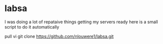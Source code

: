 # labsa
I was doing a lot of repataive things getting my servers ready here is a small script to do it automatically

pull vi git clone https://github.com/nlouwere1/labsa.git
